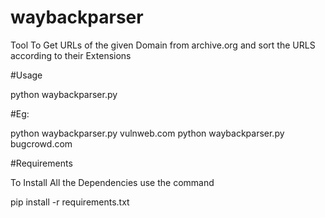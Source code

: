 # waybackparser

Tool To Get URLs of the given Domain from archive.org and sort the URLS according to their Extensions

#Usage

python waybackparser.py <domain>

#Eg:

python waybackparser.py vulnweb.com
python waybackparser.py bugcrowd.com

#Requirements

To Install All the Dependencies use the command 

pip install -r requirements.txt
